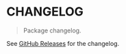 # CHANGELOG

> Package changelog.

See [GitHub Releases](https://github.com/stdlib-js/assert-is-startcase/releases) for the changelog.